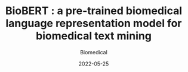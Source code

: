 ---
layout: seminar-post
title: "BioBERT : a pre-trained biomedical language representation model for biomedical text mining "
subtitle: 'Biomedical'
categories: NLP
tags: [Biomedical]
date: 2022-05-25
pdf_url: 'https://drive.google.com/file/d/17nyti-bTUloM7eiT6iQF8jQRbxHHQbzG/preview'
---